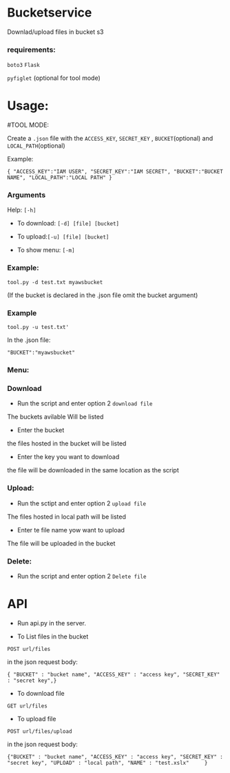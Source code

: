 # Bucketservice
Downlad/upload files in bucket s3

### requirements:

`boto3`
`Flask`

`pyfiglet` (optional for tool mode)

# Usage:
#TOOL MODE:

Create a `.json` file with the `ACCESS_KEY`, `SECRET_KEY` , `BUCKET`(optional) and `LOCAL_PATH`(optional)

Example:

``{
"ACCESS_KEY":"IAM USER",
"SECRET_KEY":"IAM SECRET",
"BUCKET":"BUCKET NAME",
"LOCAL_PATH":"LOCAL PATH"
}``
 

### Arguments 

Help: `[-h]`

- To download: `[-d] [file] [bucket]`

- To upload:`[-u] [file] [bucket]`

- To show menu: `[-m]`

### Example:


`tool.py -d test.txt myawsbucket`

(If the bucket is declared in the .json file omit the bucket argument)

### Example

`tool.py -u test.txt'`


In the .json file:

`"BUCKET":"myawsbucket"`



### Menu:
### Download

- Run the script and enter option 2 `download file`

The buckets avilable Will be listed

- Enter the bucket

the files hosted in the bucket will be listed

- Enter the key you want to download

the file will be downloaded in the same location as the script

### Upload:

- Run the sctipt and enter option 2 `upload file`

The files hosted in local path will be listed

- Enter te file name yow want to upload

The file will be uploaded in the bucket 

### Delete:

- Run the script and enter option 2 `Delete file`

# API

- Run api.py in the server.

- To List files in the bucket 

 `POST url/files`

 in the json request body:

 `{
	"BUCKET" : "bucket name",
	"ACCESS_KEY" : "access key",
	"SECRET_KEY" : "secret key",}`


- To download file 

 `GET url/files`

- To upload file

 `POST url/files/upload`

 in the json request body:

 `{"BUCKET" : "bucket name",
	"ACCESS_KEY" : "access key",
	"SECRET_KEY" : "secret key",
	"UPLOAD" : "local path",
	"NAME" : "test.xslx"	
}`



